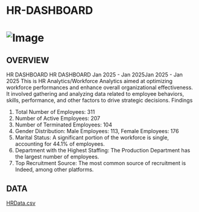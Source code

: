 # HR-DASHBOARD

# ![Image](https://github.com/user-attachments/assets/79af451f-2055-4f86-9a17-e8d146d0ebd3)

## OVERVIEW
HR DASHBOARD
HR DASHBOARD
Jan 2025 - Jan 2025Jan 2025 - Jan 2025
This is HR Analytics/Workforce Analytics aimed at optimizing workforce performances and enhance overall organizational effectiveness. It involved gathering and analyzing data related to employee behaviors, skills, performance, and other factors to drive strategic decisions.
 Findings
 1. Total Number of Employees: 311
2. Number of Active Employees: 207
3. Number of Terminated Employees: 104
4. Gender Distribution: Male Employees: 113, Female Employees: 176
5. Marital Status: A significant portion of the workforce is single, accounting for 44.1% of employees.
6. Department with the Highest Staffing: The Production Department has the largest number of employees.
7. Top Recruitment Source: The most common source of recruitment is Indeed, among other platforms.
## DATA
[HRData.csv](https://github.com/user-attachments/files/18644694/HRData.csv)
